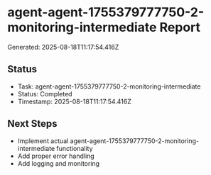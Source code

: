 # agent-agent-1755379777750-2-monitoring-intermediate Report

Generated: 2025-08-18T11:17:54.416Z

## Status
- Task: agent-agent-1755379777750-2-monitoring-intermediate
- Status: Completed
- Timestamp: 2025-08-18T11:17:54.416Z

## Next Steps
- Implement actual agent-agent-1755379777750-2-monitoring-intermediate functionality
- Add proper error handling
- Add logging and monitoring
